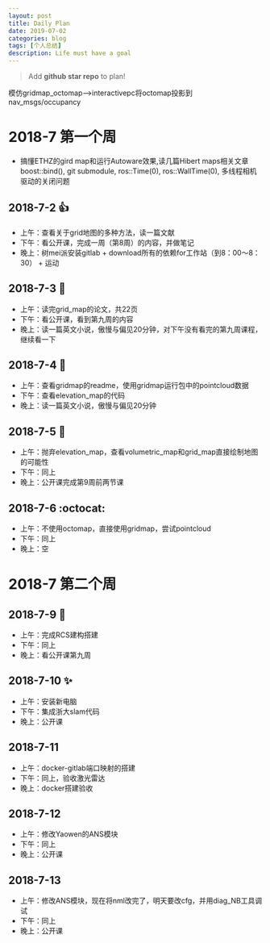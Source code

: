 ```yaml
---
layout: post
title: Daily Plan
date: 2019-07-02
categories: blog
tags: [个人总结]
description: Life must have a goal
---
```


> Add **github star repo** to plan!

模仿gridmap_octomap-->interactivepc将octomap投影到nav_msgs/occupancy

# 2018-7 第一个周


* 搞懂ETHZ的gird map和运行Autoware效果,读几篇Hibert maps相关文章
boost::bind(), git submodule, ros::Time(0), ros::WallTime(0), 多线程相机驱动的关闭问题

## 2018-7-2 :+1:

- 上午：查看关于grid地图的多种方法，读一篇文献
- 下午：看公开课，完成一周（第8周）的内容，并做笔记
- 晚上：树mei派安装gitlab + download所有的依赖for工作站（到8：00～8：30） + 运动

## 2018-7-3 :tada:

- 上午：读完grid_map的论文，共22页
- 下午：看公开课，看到第九周的内容
- 晚上：读一篇英文小说，傲慢与偏见20分钟，对下午没有看完的第九周课程，继续看一下

## 2018-7-4 :rocket: 

- 上午：查看gridmap的readme，使用gridmap运行包中的pointcloud数据
- 下午：查看elevation_map的代码
- 晚上：读一篇英文小说，傲慢与偏见20分钟

## 2018-7-5 :metal: 

- 上午：抛弃elevation_map，查看volumetric_map和grid_map直接绘制地图的可能性
- 下午：同上
- 晚上：公开课完成第9周前两节课

## 2018-7-6 :octocat:

- 上午：不使用octomap，直接使用gridmap，尝试pointcloud
- 下午：同上
- 晚上：空

# 2018-7 第二个周

## 2018-7-9  :camel: 

- 上午：完成RCS建构搭建
- 下午：同上
- 晚上：看公开课第九周

## 2018-7-10  :sparkles:

- 上午：安装新电脑
- 下午：集成浙大slam代码
- 晚上：公开课

## 2018-7-11

- 上午：docker-gitlab端口映射的搭建
- 下午：同上，验收激光雷达
- 晚上：docker搭建验收

## 2018-7-12

- 上午：修改Yaowen的ANS模块
- 下午：同上
- 晚上：公开课

## 2018-7-13 

- 上午：修改ANS模块，现在将nml改完了，明天要改cfg，并用diag_NB工具调试
- 下午：同上
- 晚上：公开课
